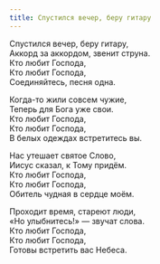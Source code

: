 ```yaml
---
title: Спустился вечер, беру гитару
---
```


Спустился вечер, беру гитару,  
Аккорд за аккордом, звенит струна.  
Кто любит Господа,  
Кто любит Господа,  
Соединяйтесь, песня одна.

Когда-то жили совсем чужие,  
Теперь для Бога уже свои.  
Кто любит Господа,  
Кто любит Господа,  
В белых одеждах встретитесь вы.

Нас утешает святое Слово,  
Иисус сказал, к Тому придём.  
Кто любит Господа,  
Кто любит Господа,  
Обитель чудная в сердце моём.

Проходит время, стареют люди,  
«Но улыбнитесь!» — звучат слова.  
Кто любит Господа,  
Кто любит Господа,  
Готовы встретить вас Небеса.
